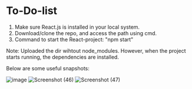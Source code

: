 # To-Do-list

1. Make sure React.js is installed in your local system.
2. Download/clone the repo, and access the path using cmd.
3. Command to start the React-project: "npm start"

Note: Uploaded the dir wihtout node_modules. However, when the project starts running, the dependencies are installed.

   Below are some useful snapshots:

   ![image](https://github.com/user-attachments/assets/0ae4dc5e-5729-418e-a9f2-ba282c817143)
   ![Screenshot (46)](https://github.com/user-attachments/assets/6e8c9926-3613-4a25-9a10-3dd5fee4b9f2)
   ![Screenshot (47)](https://github.com/user-attachments/assets/ebb6d5a6-6c9e-4984-945b-6a718b4edf02)


